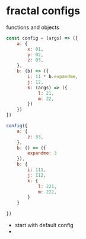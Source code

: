 # fractal configs

functions and objects

```javascript
const config = (args) => ({
    a: {
        x: 01,
        y: 02,
        z: 03,
    },
    b: (b) => ({
        i: 11 * b.expandme,
        j: 12,
        k: (args) => ({
            l: 21,
            m: 22,
        })
    })
})
```

```javascript
config({
    a: {
        z: 33,
    },
    b: () => ({
        expandme: 3
    }),
    b: {
        i: 111,
        j: 112,
        k: {
            l: 221,
            m: 222,
        }
    }
    
})
```

- start with default config
- 
